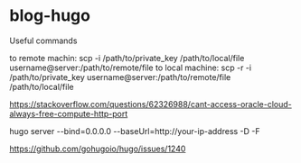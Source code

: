 # blog-hugo

Useful commands

to remote machin: scp -i /path/to/private_key /path/to/local/file username@server:/path/to/remote/file
to local machine: scp -r -i /path/to/private_key username@server:/path/to/remote/file /path/to/local/file


https://stackoverflow.com/questions/62326988/cant-access-oracle-cloud-always-free-compute-http-port

hugo server --bind=0.0.0.0 --baseUrl=http://your-ip-address -D -F

https://github.com/gohugoio/hugo/issues/1240
